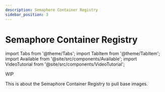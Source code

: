 ```yaml
---
description: Semaphore Container Registry
sidebar_position: 3
---
```


# Semaphore Container Registry

import Tabs from '@theme/Tabs';
import TabItem from '@theme/TabItem';
import Available from '@site/src/components/Available';
import VideoTutorial from '@site/src/components/VideoTutorial';

<Available/>

WIP

This is about the Semaphore Container Registry to pull base images.